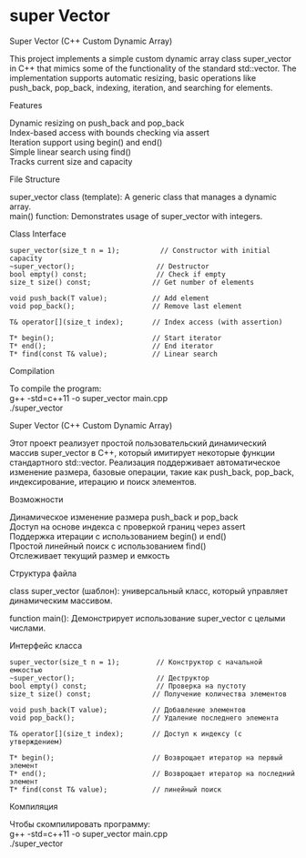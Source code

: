 # super Vector
Super Vector (C++ Custom Dynamic Array)

This project implements a simple custom dynamic array class super_vector in C++ that mimics some of the functionality of the standard std::vector. The implementation supports automatic resizing, basic operations like push_back, pop_back, indexing, iteration, and searching for elements.

Features

Dynamic resizing on push_back and pop_back    
Index-based access with bounds checking via assert    
Iteration support using begin() and end()    
Simple linear search using find()    
Tracks current size and capacity    

File Structure  

super_vector class (template): A generic class that manages a dynamic array.    
main() function: Demonstrates usage of super_vector with integers.      

Class Interface  


    super_vector(size_t n = 1);          // Constructor with initial capacity    
    ~super_vector();                    // Destructor    
    bool empty() const;                 // Check if empty
    size_t size() const;               // Get number of elements

    void push_back(T value);           // Add element
    void pop_back();                   // Remove last element

    T& operator[](size_t index);       // Index access (with assertion)

    T* begin();                        // Start iterator
    T* end();                          // End iterator
    T* find(const T& value);           // Linear search


Compilation  

To compile the program:    
g++ -std=c++11 -o super_vector main.cpp    
./super_vector


Super Vector (C++ Custom Dynamic Array)

Этот проект реализует простой пользовательский динамический массив super_vector в C++, который имитирует некоторые функции стандартного std::vector. Реализация поддерживает автоматическое изменение размера, базовые операции, такие как push_back, pop_back, индексирование, итерацию и поиск элементов.

Возможности

Динамическое изменение размера push_back и pop_back    
Доступ на основе индекса с проверкой границ через assert    
Поддержка итерации с использованием begin() и end()    
Простой линейный поиск с использованием find()        
Отслеживает текущий размер и емкость      

Структура файла

class super_vector (шаблон): универсальный класс, который управляет динамическим массивом.

function main(): Демонстрирует использование super_vector с целыми числами.

Интерфейс класса


    super_vector(size_t n = 1);         // Конструктор с начальной емкостью  
    ~super_vector();                    // Деструктор    
    bool empty() const;                 // Проверка на пустоту
    size_t size() const;               // Получение количества элементов

    void push_back(T value);           // Добавление элементов
    void pop_back();                   // Удаление последнего элемента

    T& operator[](size_t index);       // Доступ к индексу (с утверждением)

    T* begin();                        // Возврощает итератор на первый элемент
    T* end();                          // Возврощает итератор на последний элемент
    T* find(const T& value);           // линейный поиск



Компиляция

Чтобы скомпилировать программу:    
g++ -std=c++11 -o super_vector main.cpp    
./super_vector
